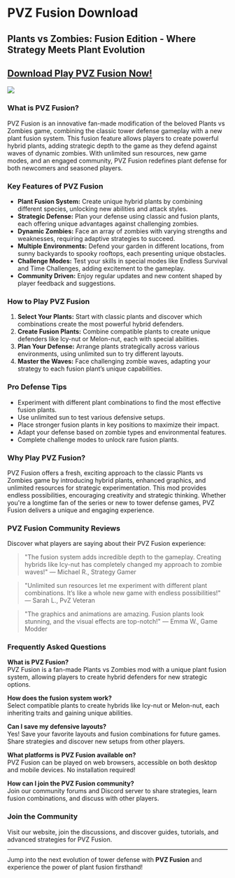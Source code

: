 # PVZ Fusion Download
## Plants vs Zombies: Fusion Edition - Where Strategy Meets Plant Evolution

## [Download Play PVZ Fusion Now!](https://pvzfusion.io)

![](https://truth.bahamut.com.tw/s01/202409/30721f4145729ffe86ea145bc7531f0d.JPG)

### What is PVZ Fusion?
PVZ Fusion is an innovative fan-made modification of the beloved Plants vs Zombies game, combining the classic tower defense gameplay with a new plant fusion system. This fusion feature allows players to create powerful hybrid plants, adding strategic depth to the game as they defend against waves of dynamic zombies. With unlimited sun resources, new game modes, and an engaged community, PVZ Fusion redefines plant defense for both newcomers and seasoned players.

### Key Features of PVZ Fusion
- **Plant Fusion System:** Create unique hybrid plants by combining different species, unlocking new abilities and attack styles.
- **Strategic Defense:** Plan your defense using classic and fusion plants, each offering unique advantages against challenging zombies.
- **Dynamic Zombies:** Face an array of zombies with varying strengths and weaknesses, requiring adaptive strategies to succeed.
- **Multiple Environments:** Defend your garden in different locations, from sunny backyards to spooky rooftops, each presenting unique obstacles.
- **Challenge Modes:** Test your skills in special modes like Endless Survival and Time Challenges, adding excitement to the gameplay.
- **Community Driven:** Enjoy regular updates and new content shaped by player feedback and suggestions.

### How to Play PVZ Fusion
1. **Select Your Plants:** Start with classic plants and discover which combinations create the most powerful hybrid defenders.
2. **Create Fusion Plants:** Combine compatible plants to create unique defenders like Icy-nut or Melon-nut, each with special abilities.
3. **Plan Your Defense:** Arrange plants strategically across various environments, using unlimited sun to try different layouts.
4. **Master the Waves:** Face challenging zombie waves, adapting your strategy to each fusion plant’s unique capabilities.

### Pro Defense Tips
- Experiment with different plant combinations to find the most effective fusion plants.
- Use unlimited sun to test various defensive setups.
- Place stronger fusion plants in key positions to maximize their impact.
- Adapt your defense based on zombie types and environmental features.
- Complete challenge modes to unlock rare fusion plants.

### Why Play PVZ Fusion?
PVZ Fusion offers a fresh, exciting approach to the classic Plants vs Zombies game by introducing hybrid plants, enhanced graphics, and unlimited resources for strategic experimentation. This mod provides endless possibilities, encouraging creativity and strategic thinking. Whether you're a longtime fan of the series or new to tower defense games, PVZ Fusion delivers a unique and engaging experience.

### PVZ Fusion Community Reviews
Discover what players are saying about their PVZ Fusion experience:

> "The fusion system adds incredible depth to the gameplay. Creating hybrids like Icy-nut has completely changed my approach to zombie waves!"
> — Michael R., Strategy Gamer

> "Unlimited sun resources let me experiment with different plant combinations. It’s like a whole new game with endless possibilities!"
> — Sarah L., PvZ Veteran

> "The graphics and animations are amazing. Fusion plants look stunning, and the visual effects are top-notch!"
> — Emma W., Game Modder

### Frequently Asked Questions
**What is PVZ Fusion?**  
PVZ Fusion is a fan-made Plants vs Zombies mod with a unique plant fusion system, allowing players to create hybrid defenders for new strategic options.

**How does the fusion system work?**  
Select compatible plants to create hybrids like Icy-nut or Melon-nut, each inheriting traits and gaining unique abilities.

**Can I save my defensive layouts?**  
Yes! Save your favorite layouts and fusion combinations for future games. Share strategies and discover new setups from other players.

**What platforms is PVZ Fusion available on?**  
PVZ Fusion can be played on web browsers, accessible on both desktop and mobile devices. No installation required!

**How can I join the PVZ Fusion community?**  
Join our community forums and Discord server to share strategies, learn fusion combinations, and discuss with other players.

### Join the Community
Visit our website, join the discussions, and discover guides, tutorials, and advanced strategies for PVZ Fusion.

---
Jump into the next evolution of tower defense with **PVZ Fusion** and experience the power of plant fusion firsthand!
